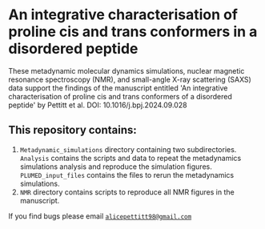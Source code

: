 # An integrative characterisation of proline cis and trans conformers in a disordered peptide

These metadynamic molecular dynamics simulations, nuclear magnetic resonance spectroscopy (NMR), and small-angle X-ray scattering (SAXS) data support the findings of the manuscript entitled 'An integrative characterisation of proline cis and trans conformers of a disordered peptide' by Pettitt et al. DOI: 10.1016/j.bpj.2024.09.028

## This repository contains:
1. `Metadynamic_simulations` directory containing two subdirectories. `Analysis` contains the scripts and data to repeat the metadynamics simulations analysis and reproduce the simulation figures. `PLUMED_input_files` contains the files to rerun the metadynamics simulations. 
2. `NMR` directory contains scripts to reproduce all NMR figures in the manuscript. 

If you find bugs please email [`alicepettitt98@gmail.com`](alicepettitt98@gmail.com)

